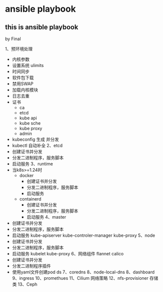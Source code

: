 # ansible playbook
## this is ansible playbook
by Final

1、预环境处理
- 内核参数
- 设置系统 ulimits
- 时间同步
- 软件包下载
- 禁用SWAP
- 加载内核模块
- 日志去重
- 证书
	- ca
	- etcd
	- kube api
	- kube sche
	- kube proxy
	- admin 
- kubeconfig 生成 并分发
- kubectl 自动补全
2、etcd
- 创建证书并分发
- 分发二进制程序，服务脚本
- 启动服务
3、runtime
- 当k8s>=1.24时
	- docker
		- 创建证书并分发
		- 分发二进制程序，服务脚本
		- 启动服务
	- containerd
		- 创建证书并分发
		- 分发二进制程序，服务脚本
		- 启动服务
4、master
- 创建证书并分发
- 分发二进制程序，服务脚本
- 启动服务
kube-apiserver kube-controler-manager kube-proxy 
5、node
- 创建证书并分发
- 分发二进制程序，服务脚本
- 启动服务
kubelet kube-proxy
6、网络组件 flannet calico
- 创建证书并分发
- 分发二进制程序插件
- 使用yaml文件创建pod ds
7、coredns
8、node-local-dns
8、dashboard
9、ingress
10、promethues
11、Cilium 网络策略
12、nfs-provisioner	 存储类
13、Ceph 